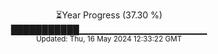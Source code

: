 <p align="center">
⏳Year Progress (37.30 %) <br>
███████████▁▁▁▁▁▁▁▁▁▁▁▁▁▁▁▁▁▁▁ <br>
<sub>Updated: Thu, 16 May 2024 12:33:22 GMT</sub>
</p>

